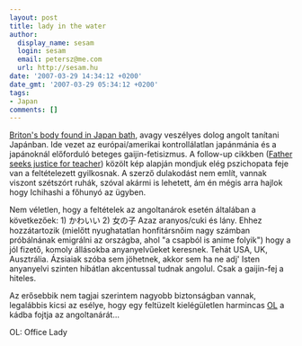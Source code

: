 ```yaml
---
layout: post
title: lady in the water
author:
  display_name: sesam
  login: sesam
  email: petersz@me.com
  url: http://sesam.hu
date: '2007-03-29 14:34:12 +0200'
date_gmt: '2007-03-29 05:34:12 +0200'
tags:
- Japan
comments: []
---
```


[Briton's body found in Japan bath](http://news.bbc.co.uk/2/hi/asia-pacific/6498019.stm), avagy veszélyes dolog angolt tanítani Japánban. Ide vezet az európai/amerikai kontrollálatlan japánmánia és a japánoknál előforduló beteges gaijin-fetisizmus. A follow-up cikkben ([Father seeks justice for teacher](http://news.bbc.co.uk/2/hi/asia-pacific/6501991.stm)) közölt kép alapján mondjuk elég pszichopata feje van a feltételezett gyilkosnak. A szerző dulakodást nem említ, vannak viszont szétszórt ruhák, szóval akármi is lehetett, ám én mégis arra hajlok hogy Ichihashi a főhunyó az ügyben.

Nem véletlen, hogy a feltételek az angoltanárok esetén általában a következőek: 1) かわいい 2) 女の子 Azaz aranyos/cuki és lány. Ehhez hozzátartozik (mielőtt nyughatatlan honfitársnőim nagy számban próbálnának emigrálni az országba, ahol "a csapból is anime folyik") hogy a jól fizető, komoly állásokba anyanyelvűeket keresnek. Tehát USA, UK, Ausztrália. Ázsiaiak szóba sem jöhetnek, akkor sem ha ne adj' Isten anyanyelvi szinten hibátlan akcentussal tudnak angolul. Csak a gaijin-fej a hiteles.

Az erősebbik nem tagjai szerintem nagyobb biztonságban vannak, legalábbis kicsi az esélye, hogy egy feltüzelt kielégületlen harmincas [OL](http://en.wikipedia.org/wiki/Office_lady) a kádba fojtja az angoltanárát...

<span class="footnote">OL: Office Lady</span>
